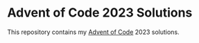 # Advent of Code 2023 Solutions

This repository contains my [Advent of Code](https://adventofcode.com/) 2023 solutions.
